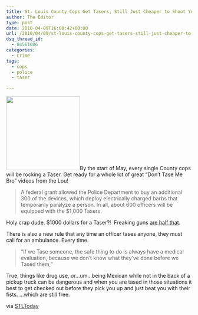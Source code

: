 ```yaml
---
title: St. Louis County Cops Get Tasers, Still Just Cheaper to Shoot You
author: The Editor
type: post
date: 2010-04-09T16:00:42+00:00
url: /2010/04/09/st-louis-county-cops-get-tasers-still-just-cheaper-to-shoot-you/
dsq_thread_id:
  - 84561086
categories:
  - Crime
tags:
  - cops
  - police
  - taser

---
```

[<img class="alignright size-full wp-image-3867" title="donttasemet" src="http://punchingkitty.com/wp-content/uploads/2010/04/donttasemet.jpeg?filter=resize&w=250" alt="" width="200" height="200" srcset="http://media.punchingkitty.com/wordpress/2010/04/donttasemet.jpeg 350w, http://media.punchingkitty.com/wordpress/2010/04/donttasemet-150x150.jpg 150w, http://media.punchingkitty.com/wordpress/2010/04/donttasemet-300x300.jpg 300w, http://media.punchingkitty.com/wordpress/2010/04/donttasemet-50x50.jpg 50w" sizes="(max-width: 200px) 100vw, 200px" />][1]By the start of May, every single County cops will be rocking a Taser. Get ready for a whole lot of great &#8220;Don&#8217;t Tase Me Bro&#8221; videos from the Lou!

> A federal grant allowed the Police Department to buy an additional 300 of the devices, which deploy electrically charged barbs that temporarily paralyze a person. In all, about 600 officers will be equipped with the $1,000 Tasers.

Holy crap dude. $1000 dollars for a Taser?!  Freaking guns <a href="http://www.policeequipmentreviews.com/articles50.html" target="_blank">are half that</a>.

There is also a new rule that any time an officer tases anyone, they must call for an ambulance. Every time.

> &#8220;If we Tase someone, the safe thing to do is always have a medical evaluation, because we don&#8217;t know what they&#8217;ve done before we Tased them,&#8221;

True, things like drug use, or&#8230;um&#8230;being Mexican while not in the back of a pickup truck can be dangerous and when you are tased in those situations it best to get checked out before they pick you up and just beat you with their fists. &#8230;which are still free.

via <a href="http://www.stltoday.com/stltoday/news/stories.nsf/laworder/story/40C153118DB2C34A862576FF000E7926?OpenDocument" target="_blank">STLToday</a>

 [1]: http://punchingkitty.com/wp-content/uploads/2010/04/donttasemet.jpeg
